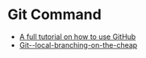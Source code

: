 # Git Command

- [A full tutorial on how to use GitHub](https://medium.com/@george.seif94/a-full-tutorial-on-how-to-use-github-88466bac7d42)
- [Git--local-branching-on-the-cheap](https://git-scm.com/book/en/v2)